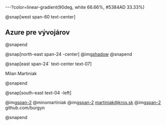 ---?color=linear-gradient(90deg, white 66.66%, #5384AD 33.33%)

@snap[west span-60 text-center]
## Azure pre vývojárov
@snapend

@snap[north-east span-24 -center]
@img[shadow](AzureForDevelopers/assets/img/IMAG2408.jpg)
@snapend


@snap[east span-24` text-center text-07]

Milan Martiniak

@snapend

@snap[south-east text-04 -left]

@img[span-2](AzureForDevelopers/assets/img/twitter.png)
@minomartiniak
@img[span-2](AzureForDevelopers/assets/img/outlook.png)
martiniak@kros.sk
@img[span-2](AzureForDevelopers/assets/img/github.png)
github.com/burgyn

@snapend
